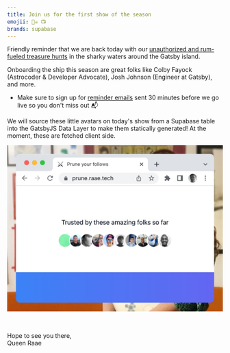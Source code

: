 ```yaml
---
title: Join us for the first show of the season
emojii: 🏴‍☠️ 📺
brands: supabase
---
```


Friendly reminder that we are back today with our [unauthorized and rum-fueled treasure hunts](https://www.youtube.com/QueenRaae/live) in the sharky waters around the Gatsby island.

Onboarding the ship this season are great folks like Colby Fayock (Astrocoder & Developer Advocate), Josh Johnson (Engineer at Gatsby), and more.

- Make sure to sign up for [reminder emails](/emails/reminders/) sent 30 minutes before we go live so you don't miss out 📬

We will source these little avatars on today's show from a Supabase table into the GatsbyJS Data Layer to make them statically generated! At the moment, these are fetched client side.

[![Screendump of avatars on Prune your follows](./prune-avatars.jpg)](https://prune.raae.tech)

&nbsp;

Hope to see you there,  
Queen Raae
